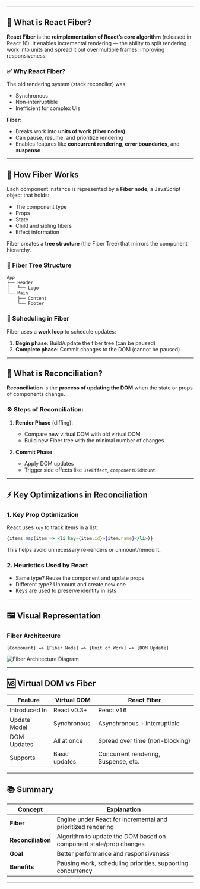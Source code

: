 

---

## 🧠 What is React Fiber?

**React Fiber** is the **reimplementation of React’s core algorithm** (released in React 16). It enables incremental rendering — the ability to split rendering work into units and spread it out over multiple frames, improving responsiveness.

### ✅ Why React Fiber?

The old rendering system (stack reconciler) was:

* Synchronous
* Non-interruptible
* Inefficient for complex UIs

**Fiber**:

* Breaks work into **units of work (fiber nodes)**
* Can pause, resume, and prioritize rendering
* Enables features like **concurrent rendering**, **error boundaries**, and **suspense**

---

## 🧬 How Fiber Works

Each component instance is represented by a **Fiber node**, a JavaScript object that holds:

* The component type
* Props
* State
* Child and sibling fibers
* Effect information

Fiber creates a **tree structure** (the Fiber Tree) that mirrors the component hierarchy.

### 🌳 Fiber Tree Structure

```
App
├── Header
│   └── Logo
└── Main
    ├── Content
    └── Footer
```

### 🧱 Scheduling in Fiber

Fiber uses a **work loop** to schedule updates:

1. **Begin phase**: Build/update the fiber tree (can be paused)
2. **Complete phase**: Commit changes to the DOM (cannot be paused)

---

## 🔁 What is Reconciliation?

**Reconciliation** is the **process of updating the DOM** when the state or props of components change.

### ⚙️ Steps of Reconciliation:

1. **Render Phase** (diffing):

   * Compare new virtual DOM with old virtual DOM
   * Build new Fiber tree with the minimal number of changes

2. **Commit Phase**:

   * Apply DOM updates
   * Trigger side effects like `useEffect`, `componentDidMount`

---

## ⚡ Key Optimizations in Reconciliation

### 1. **Key Prop Optimization**

React uses `key` to track items in a list:

```jsx
{items.map(item => <li key={item.id}>{item.name}</li>)}
```

This helps avoid unnecessary re-renders or unmount/remount.

### 2. **Heuristics Used by React**

* Same type? Reuse the component and update props
* Different type? Unmount and create new one
* Keys are used to preserve identity in lists

---

## 🖼️ Visual Representation

### Fiber Architecture

```
[Component] => [Fiber Node] => [Unit of Work] => [DOM Update]
```

![Fiber Architecture Diagram](https://media.geeksforgeeks.org/wp-content/uploads/20241228111254637293/Diffing-Algorithm.jpg)

---

## 🆚 Virtual DOM vs Fiber

| Feature       | Virtual DOM   | React Fiber                          |
| ------------- | ------------- | ------------------------------------ |
| Introduced In | React v0.3+   | React v16                            |
| Update Model  | Synchronous   | Asynchronous + interruptible         |
| DOM Updates   | All at once   | Spread over time (non-blocking)      |
| Supports      | Basic updates | Concurrent rendering, Suspense, etc. |

---

## 📚 Summary

| Concept            | Explanation                                                       |
| ------------------ | ----------------------------------------------------------------- |
| **Fiber**          | Engine under React for incremental and prioritized rendering      |
| **Reconciliation** | Algorithm to update the DOM based on component state/prop changes |
| **Goal**           | Better performance and responsiveness                             |
| **Benefits**       | Pausing work, scheduling priorities, supporting concurrency       |

---

